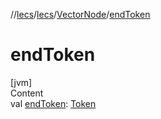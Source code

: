 //[lecs](../../index.md)/[lecs](../index.md)/[VectorNode](index.md)/[endToken](end-token.md)



# endToken  
[jvm]  
Content  
val [endToken](end-token.md): [Token](../-token/index.md)  



